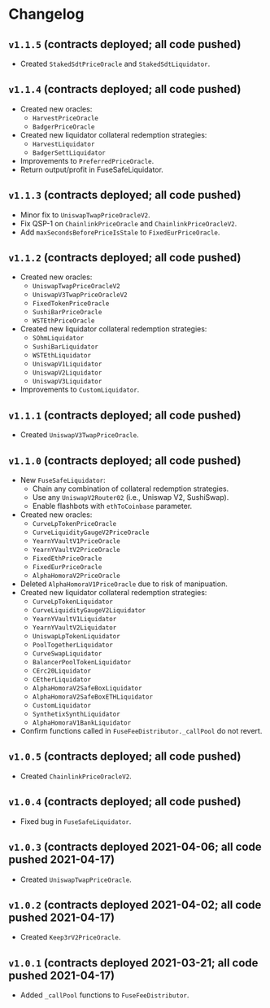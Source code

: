 # Changelog

## `v1.1.5` (contracts deployed; all code pushed)

* Created `StakedSdtPriceOracle` and `StakedSdtLiquidator`.

## `v1.1.4` (contracts deployed; all code pushed)

* Created new oracles:
    * `HarvestPriceOracle`
    * `BadgerPriceOracle`
* Created new liquidator collateral redemption strategies:
    * `HarvestLiquidator`
    * `BadgerSettLiquidator`
* Improvements to `PreferredPriceOracle`.
* Return output/profit in FuseSafeLiquidator.

## `v1.1.3` (contracts deployed; all code pushed)

* Minor fix to `UniswapTwapPriceOracleV2`.
* Fix QSP-1 on `ChainlinkPriceOracle` and `ChainlinkPriceOracleV2`.
* Add `maxSecondsBeforePriceIsStale` to `FixedEurPriceOracle`.

## `v1.1.2` (contracts deployed; all code pushed)

* Created new oracles:
    * `UniswapTwapPriceOracleV2`
    * `UniswapV3TwapPriceOracleV2`
    * `FixedTokenPriceOracle`
    * `SushiBarPriceOracle`
    * `WSTEthPriceOracle`
* Created new liquidator collateral redemption strategies:
    * `SOhmLiquidator`
    * `SushiBarLiquidator`
    * `WSTEthLiquidator`
    * `UniswapV1Liquidator`
    * `UniswapV2Liquidator`
    * `UniswapV3Liquidator`
* Improvements to `CustomLiquidator`.

## `v1.1.1` (contracts deployed; all code pushed)

* Created `UniswapV3TwapPriceOracle`.

## `v1.1.0` (contracts deployed; all code pushed)

* New `FuseSafeLiquidator`:
    * Chain any combination of collateral redemption strategies.
    * Use any `UniswapV2Router02` (i.e., Uniswap V2, SushiSwap).
    * Enable flashbots with `ethToCoinbase` parameter.
* Created new oracles:
    * `CurveLpTokenPriceOracle`
    * `CurveLiquidityGaugeV2PriceOracle`
    * `YearnYVaultV1PriceOracle`
    * `YearnYVaultV2PriceOracle`
    * `FixedEthPriceOracle`
    * `FixedEurPriceOracle`
    * `AlphaHomoraV2PriceOracle`
* Deleted `AlphaHomoraV1PriceOracle` due to risk of manipuation.
* Created new liquidator collateral redemption strategies:
    * `CurveLpTokenLiquidator`
    * `CurveLiquidityGaugeV2Liquidator`
    * `YearnYVaultV1Liquidator`
    * `YearnYVaultV2Liquidator`
    * `UniswapLpTokenLiquidator`
    * `PoolTogetherLiquidator`
    * `CurveSwapLiquidator`
    * `BalancerPoolTokenLiquidator`
    * `CErc20Liquidator`
    * `CEtherLiquidator`
    * `AlphaHomoraV2SafeBoxLiquidator`
    * `AlphaHomoraV2SafeBoxETHLiquidator`
    * `CustomLiquidator`
    * `SynthetixSynthLiquidator`
    * `AlphaHomoraV1BankLiquidator`
* Confirm functions called in `FuseFeeDistributor._callPool` do not revert. 

## `v1.0.5` (contracts deployed; all code pushed)

* Created `ChainlinkPriceOracleV2`.

## `v1.0.4` (contracts deployed; all code pushed)

* Fixed bug in `FuseSafeLiquidator`.

## `v1.0.3` (contracts deployed 2021-04-06; all code pushed 2021-04-17)

* Created `UniswapTwapPriceOracle`.

## `v1.0.2` (contracts deployed 2021-04-02; all code pushed 2021-04-17)

* Created `Keep3rV2PriceOracle`.

## `v1.0.1` (contracts deployed 2021-03-21; all code pushed 2021-04-17)

* Added `_callPool` functions to `FuseFeeDistributor`.
